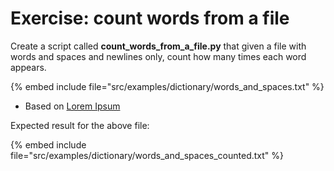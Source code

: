 # Exercise: count words from a file



Create a script called **count_words_from_a_file.py** that given a file with words and spaces and newlines only, count how many times each word appears.


{% embed include file="src/examples/dictionary/words_and_spaces.txt" %}

* Based on [Lorem Ipsum](https://www.lipsum.com/)


Expected result for the above file:

{% embed include file="src/examples/dictionary/words_and_spaces_counted.txt" %}



